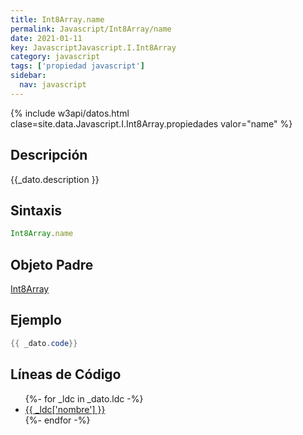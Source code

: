 ```yaml
---
title: Int8Array.name
permalink: Javascript/Int8Array/name
date: 2021-01-11
key: JavascriptJavascript.I.Int8Array
category: javascript
tags: ['propiedad javascript']
sidebar: 
  nav: javascript
---
```


{% include w3api/datos.html clase=site.data.Javascript.I.Int8Array.propiedades valor="name" %}

## Descripción
{{_dato.description }}

## Sintaxis
~~~javascript
Int8Array.name
~~~

## Objeto Padre
[Int8Array](/Javascript/Int8Array/)

## Ejemplo
~~~java
{{ _dato.code}}
~~~

## Líneas de Código
<ul>
{%- for _ldc in _dato.ldc -%}
   <li>
       <a href="{{_ldc['url'] }}">{{ _ldc['nombre'] }}</a>
   </li>
{%- endfor -%}
</ul>
